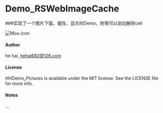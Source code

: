 # Demo_RSWebImageCache

###实现了一个图片下载、缓存、显示的Demo，附带可以划动删除cell

![Mou icon](https://github.com/riversea2015/HHDemo_Pictures/blob/master/ScreenShort.gif?raw=true)

#### Author

he hai, hehai682@126.com

#### License

HHDemo_Pictures is available under the MIT license. See the LICENSE file for more info.

#### Notes

...
